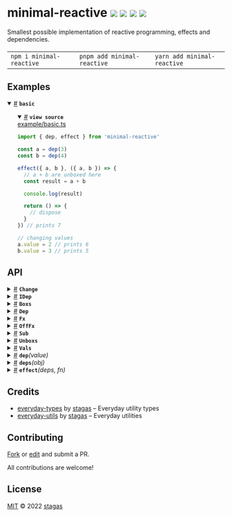 

<h1>
minimal-reactive <a href="https://npmjs.org/package/minimal-reactive"><img src="https://img.shields.io/badge/npm-v1.3.0-F00.svg?colorA=000"/></a> <a href="src"><img src="https://img.shields.io/badge/loc-155-FFF.svg?colorA=000"/></a> <a href="https://cdn.jsdelivr.net/npm/minimal-reactive@1.3.0/dist/minimal-reactive.min.js"><img src="https://img.shields.io/badge/brotli-1K-333.svg?colorA=000"/></a> <a href="LICENSE"><img src="https://img.shields.io/badge/license-MIT-F0B.svg?colorA=000"/></a>
</h1>

<p></p>

Smallest possible implementation of reactive programming, effects and dependencies.

<h4>
<table><tr><td title="Triple click to select and copy paste">
<code>npm i minimal-reactive </code>
</td><td title="Triple click to select and copy paste">
<code>pnpm add minimal-reactive </code>
</td><td title="Triple click to select and copy paste">
<code>yarn add minimal-reactive</code>
</td></tr></table>
</h4>

## Examples

<details id="example$basic" title="basic" open><summary><span><a href="#example$basic">#</a></span>  <code><strong>basic</strong></code></summary>  <ul>    <details id="source$basic" title="basic source code" open><summary><span><a href="#source$basic">#</a></span>  <code><strong>view source</strong></code></summary>  <a href="example/basic.ts">example/basic.ts</a>  <p>

```ts
import { dep, effect } from 'minimal-reactive'

const a = dep(3)
const b = dep(4)

effect({ a, b }, ({ a, b }) => {
  // a + b are unboxed here
  const result = a + b

  console.log(result)

  return () => {
    // dispose
  }
}) // prints 7

// changing values
a.value = 2 // prints 6
b.value = 3 // prints 5
```

</p>
</details></ul></details>


## API

<p>  <details id="Change$50" title="Interface" ><summary><span><a href="#Change$50">#</a></span>  <code><strong>Change</strong></code>    </summary>  <a href=""></a>  <ul>        <p>  <details id="key$51" title="Property" ><summary><span><a href="#key$51">#</a></span>  <code><strong>key</strong></code>    </summary>  <a href=""></a>  <ul><p>string</p>        </ul></details><details id="next$53" title="Property" ><summary><span><a href="#next$53">#</a></span>  <code><strong>next</strong></code>    </summary>  <a href=""></a>  <ul><p>any</p>        </ul></details><details id="prev$52" title="Property" ><summary><span><a href="#prev$52">#</a></span>  <code><strong>prev</strong></code>    </summary>  <a href=""></a>  <ul><p>any</p>        </ul></details></p></ul></details><details id="IDep$9" title="Interface" ><summary><span><a href="#IDep$9">#</a></span>  <code><strong>IDep</strong></code>    </summary>  <a href=""></a>  <ul>        <p>  <details id="accessors$14" title="Property" ><summary><span><a href="#accessors$14">#</a></span>  <code><strong>accessors</strong></code>    </summary>  <a href=""></a>  <ul><p>{<p>  <details id="get$16" title="Method" ><summary><span><a href="#get$16">#</a></span>  <code><strong>get</strong></code><em>()</em>    </summary>  <a href=""></a>  <ul>    <p>      <p><strong>get</strong><em>()</em>  &nbsp;=&gt;  <ul>undefined | <code>null</code> | <a href="#T$23">T</a></ul></p></p>    </ul></details><details id="set$18" title="Method" ><summary><span><a href="#set$18">#</a></span>  <code><strong>set</strong></code><em>(value)</em>    </summary>  <a href=""></a>  <ul>    <p>    <details id="value$20" title="Parameter" ><summary><span><a href="#value$20">#</a></span>  <code><strong>value</strong></code>    </summary>    <ul><p><a href="#T$23">T</a></p>        </ul></details>  <p><strong>set</strong><em>(value)</em>  &nbsp;=&gt;  <ul>boolean</ul></p></p>    </ul></details></p>}</p>        </ul></details><details id="current$12" title="Property" ><summary><span><a href="#current$12">#</a></span>  <code><strong>current</strong></code>    </summary>  <a href=""></a>  <ul><p>undefined | <code>null</code> | <a href="#T$23">T</a></p>        </ul></details><details id="stackErr$13" title="Property" ><summary><span><a href="#stackErr$13">#</a></span>  <code><strong>stackErr</strong></code>    </summary>  <a href=""></a>  <ul><p><span>Error</span></p>        </ul></details><details id="subs$10" title="Property" ><summary><span><a href="#subs$10">#</a></span>  <code><strong>subs</strong></code>    </summary>  <a href=""></a>  <ul><p><span>Set</span>&lt;any&gt;</p>        </ul></details><details id="value$11" title="Property" ><summary><span><a href="#value$11">#</a></span>  <code><strong>value</strong></code>    </summary>  <a href=""></a>  <ul><p>undefined | <code>null</code> | <a href="#T$23">T</a></p>        </ul></details><details id="trigger$21" title="Method" ><summary><span><a href="#trigger$21">#</a></span>  <code><strong>trigger</strong></code><em>()</em>    </summary>  <a href=""></a>  <ul>    <p>      <p><strong>trigger</strong><em>()</em>  &nbsp;=&gt;  <ul>void</ul></p></p>    </ul></details></p></ul></details><details id="Boxs$26" title="TypeAlias" ><summary><span><a href="#Boxs$26">#</a></span>  <code><strong>Boxs</strong></code>    </summary>  <a href=""></a>  <ul><p>[K   in   <span>StringKeys</span>&lt;<a href="#T$27">T</a>&gt;  ]:  <a href="#Dep$24">Dep</a>&lt;<a href="#T$27">T</a>  [<span>K</span>]&gt;</p>        </ul></details><details id="Dep$24" title="TypeAlias" ><summary><span><a href="#Dep$24">#</a></span>  <code><strong>Dep</strong></code>    </summary>  <a href=""></a>  <ul><p><a href="#IDep$9">IDep</a>&lt;<span>NonNullable</span>&lt;<a href="#T$25">T</a>&gt;&gt;</p>        </ul></details><details id="Fx$43" title="TypeAlias" ><summary><span><a href="#Fx$43">#</a></span>  <code><strong>Fx</strong></code>    </summary>  <a href=""></a>  <ul><p><details id="__type$44" title="Function" ><summary><span><a href="#__type$44">#</a></span>  <em>(deps, changes, prev)</em>    </summary>    <ul>    <p>    <details id="deps$46" title="Parameter" ><summary><span><a href="#deps$46">#</a></span>  <code><strong>deps</strong></code>    </summary>    <ul><p><a href="#Unboxs$28">Unboxs</a>&lt;<a href="#T$49">T</a>&gt;</p>        </ul></details><details id="changes$47" title="Parameter" ><summary><span><a href="#changes$47">#</a></span>  <code><strong>changes</strong></code>    </summary>    <ul><p><a href="#Change$50">Change</a>  []</p>        </ul></details><details id="prev$48" title="Parameter" ><summary><span><a href="#prev$48">#</a></span>  <code><strong>prev</strong></code>    </summary>    <ul><p><a href="#Unboxs$28">Unboxs</a>&lt;<a href="#T$49">T</a>&gt;</p>        </ul></details>  <p><strong></strong><em>(deps, changes, prev)</em>  &nbsp;=&gt;  <ul><a href="#OffFx$32">OffFx</a> | void</ul></p></p>    </ul></details></p>        </ul></details><details id="OffFx$32" title="TypeAlias" ><summary><span><a href="#OffFx$32">#</a></span>  <code><strong>OffFx</strong></code>    </summary>  <a href=""></a>  <ul><p><details id="__type$33" title="Function" ><summary><span><a href="#__type$33">#</a></span>  <em>(reconnect, disconnect)</em>    </summary>    <ul>    <p>    <details id="reconnect$35" title="Parameter" ><summary><span><a href="#reconnect$35">#</a></span>  <code><strong>reconnect</strong></code>    </summary>    <ul><p>boolean</p>        </ul></details><details id="disconnect$36" title="Parameter" ><summary><span><a href="#disconnect$36">#</a></span>  <code><strong>disconnect</strong></code>    </summary>    <ul><p>boolean</p>        </ul></details>  <p><strong></strong><em>(reconnect, disconnect)</em>  &nbsp;=&gt;  <ul>any</ul></p></p>    </ul></details></p>        </ul></details><details id="Sub$37" title="TypeAlias" ><summary><span><a href="#Sub$37">#</a></span>  <code><strong>Sub</strong></code>    </summary>  <a href=""></a>  <ul><p><details id="__type$38" title="Function" ><summary><span><a href="#__type$38">#</a></span>  <em>(prevValue, nextValue)</em>    </summary>    <ul>    <p>    <details id="prevValue$40" title="Parameter" ><summary><span><a href="#prevValue$40">#</a></span>  <code><strong>prevValue</strong></code>    </summary>    <ul><p><a href="#T$42">T</a> | <code>null</code> | undefined</p>        </ul></details><details id="nextValue$41" title="Parameter" ><summary><span><a href="#nextValue$41">#</a></span>  <code><strong>nextValue</strong></code>    </summary>    <ul><p><a href="#T$42">T</a> | <code>null</code> | undefined</p>        </ul></details>  <p><strong></strong>&lt;<span>T</span>&gt;<em>(prevValue, nextValue)</em>  &nbsp;=&gt;  <ul>void</ul></p></p>    </ul></details></p>        </ul></details><details id="Unboxs$28" title="TypeAlias" ><summary><span><a href="#Unboxs$28">#</a></span>  <code><strong>Unboxs</strong></code>    </summary>  <a href=""></a>  <ul><p>[K   in   keyof     <a href="#T$29">T</a>  ]-?:  <span>NonNullable</span>&lt;<a href="#T$29">T</a>  [<span>K</span>]  [<code>"value"</code>]&gt;</p>        </ul></details><details id="Vals$30" title="TypeAlias" ><summary><span><a href="#Vals$30">#</a></span>  <code><strong>Vals</strong></code>    </summary>  <a href=""></a>  <ul><p>[K   in   keyof     <a href="#T$31">T</a>  ]:  <a href="#T$31">T</a>  [<span>K</span>]  [<code>"value"</code>]</p>        </ul></details><details id="dep$1" title="Function" ><summary><span><a href="#dep$1">#</a></span>  <code><strong>dep</strong></code><em>(value)</em>    </summary>  <a href=""></a>  <ul>    <p>    <details id="value$4" title="Parameter" ><summary><span><a href="#value$4">#</a></span>  <code><strong>value</strong></code>    </summary>    <ul><p><code>null</code> | <a href="#T$3">T</a></p>        </ul></details>  <p><strong>dep</strong>&lt;<span>T</span>&gt;<em>(value)</em>  &nbsp;=&gt;  <ul><a href="#Dep$24">Dep</a>&lt;<a href="#T$3">T</a>&gt;</ul></p></p>    </ul></details><details id="deps$5" title="Function" ><summary><span><a href="#deps$5">#</a></span>  <code><strong>deps</strong></code><em>(obj)</em>    </summary>  <a href=""></a>  <ul>    <p>    <details id="obj$8" title="Parameter" ><summary><span><a href="#obj$8">#</a></span>  <code><strong>obj</strong></code>    </summary>    <ul><p><a href="#T$7">T</a></p>        </ul></details>  <p><strong>deps</strong>&lt;<span>T</span>&gt;<em>(obj)</em>  &nbsp;=&gt;  <ul><a href="#Boxs$26">Boxs</a>&lt;<a href="#T$7">T</a>&gt;</ul></p></p>    </ul></details><details id="effect$54" title="Function" ><summary><span><a href="#effect$54">#</a></span>  <code><strong>effect</strong></code><em>(deps, fn)</em>    </summary>  <a href=""></a>  <ul>    <p>    <details id="deps$57" title="Parameter" ><summary><span><a href="#deps$57">#</a></span>  <code><strong>deps</strong></code>    </summary>    <ul><p><a href="#T$56">T</a></p>        </ul></details><details id="fn$58" title="Parameter" ><summary><span><a href="#fn$58">#</a></span>  <code><strong>fn</strong></code>    </summary>    <ul><p><a href="#Fx$43">Fx</a>&lt;<a href="#T$56">T</a>&gt;</p>        </ul></details>  <p><strong>effect</strong>&lt;<span>T</span><span>&nbsp;extends&nbsp;</span>     <a href="#Boxs$26">Boxs</a>&lt;any&gt;&gt;<em>(deps, fn)</em>  &nbsp;=&gt;  <ul><a href="#OffFx$32">OffFx</a></ul></p></p>    </ul></details></p>

## Credits
- [everyday-types](https://npmjs.org/package/everyday-types) by [stagas](https://github.com/stagas) &ndash; Everyday utility types
- [everyday-utils](https://npmjs.org/package/everyday-utils) by [stagas](https://github.com/stagas) &ndash; Everyday utilities

## Contributing

[Fork](https://github.com/stagas/minimal-reactive/fork) or [edit](https://github.dev/stagas/minimal-reactive) and submit a PR.

All contributions are welcome!

## License

<a href="LICENSE">MIT</a> &copy; 2022 [stagas](https://github.com/stagas)
